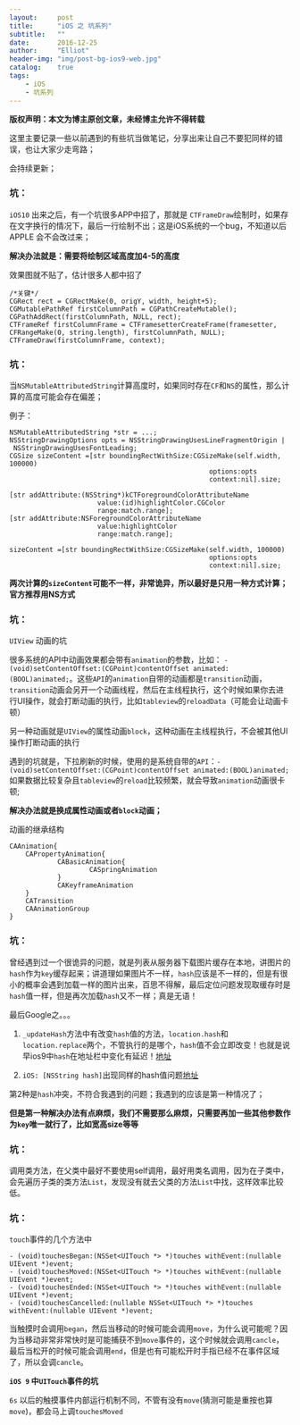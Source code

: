 ```yaml
---
layout:     post
title:      "iOS 之 坑系列"
subtitle:   ""
date:       2016-12-25
author:     "Elliot"
header-img: "img/post-bg-ios9-web.jpg"
catalog:    true
tags:
    - iOS
    - 坑系列
---
```


**版权声明：本文为博主原创文章，未经博主允许不得转载**


这里主要记录一些以前遇到的有些坑当做笔记，分享出来让自己不要犯同样的错误，也让大家少走弯路；

会持续更新；

### 坑：

`iOS10` 出来之后，有一个坑很多APP中招了，那就是 `CTFrameDraw`绘制时，如果存在文字换行的情况下，最后一行绘制不出；这是iOS系统的一个bug，不知道以后 APPLE 会不会改过来；

**解决办法就是：需要将绘制区域高度加4-5的高度**

效果图就不贴了，估计很多人都中招了

```objective_c
/*关键*/
CGRect rect = CGRectMake(0, origY, width, height+5);
CGMutablePathRef firstColumnPath = CGPathCreateMutable();
CGPathAddRect(firstColumnPath, NULL, rect);
CTFrameRef firstColumnFrame = CTFramesetterCreateFrame(framesetter, CFRangeMake(0, string.length), firstColumnPath, NULL);
CTFrameDraw(firstColumnFrame, context);
```

### 坑：

当`NSMutableAttributedString`计算高度时，如果同时存在`CF`和`NS`的属性，那么计算的高度可能会存在偏差；

例子：

```objective_c
NSMutableAttributedString *str = ...;
NSStringDrawingOptions opts = NSStringDrawingUsesLineFragmentOrigin |
 NSStringDrawingUsesFontLeading;
CGSize sizeContent =[str boundingRectWithSize:CGSizeMake(self.width, 100000)
                                                  options:opts
                                                  context:nil].size;

[str addAttribute:(NSString*)kCTForegroundColorAttributeName
                      value:(id)highlightColor.CGColor
                      range:match.range];
[str addAttribute:NSForegroundColorAttributeName
                      value:highlightColor
                      range:match.range];

sizeContent =[str boundingRectWithSize:CGSizeMake(self.width, 100000)
                                                  options:opts
                                                  context:nil].size;
```
**两次计算的`sizeContent`可能不一样，非常诡异，所以最好是只用一种方式计算；官方推荐用NS方式**


### 坑：

`UIView` 动画的坑

很多系统的API中动画效果都会带有`animation`的参数，比如： `- (void)setContentOffset:(CGPoint)contentOffset animated:(BOOL)animated;`。这些`API`的`animation`自带的动画都是`transition`动画，`transition`动画会另开一个动画线程，然后在主线程执行，这个时候如果你去进行UI操作，就会打断动画的执行，比如`tableview`的`reloadData`（可能会让动画卡顿）

另一种动画就是`UIView`的属性动画`block`，这种动画在主线程执行，不会被其他UI操作打断动画的执行

遇到的坑就是，下拉刷新的时候，使用的是系统自带的`API`：`- (void)setContentOffset:(CGPoint)contentOffset animated:(BOOL)animated;`
如果数据比较复杂且`tableview`的`reload`比较频繁，就会导致`animation`动画很卡顿;

**解决办法就是换成属性动画或者`block`动画；**

动画的继承结构

```objective_c
CAAnimation{
    CAPropertyAnimation{
            CABasicAnimation{
                    CASpringAnimation
            }
            CAKeyframeAnimation
    }
    CATransition
    CAAnimationGroup
}
```


### 坑：

曾经遇到过一个很诡异的问题，就是列表从服务器下载图片缓存在本地，讲图片的`hash`作为`key`缓存起来；讲道理如果图片不一样，`hash`应该是不一样的，但是有很小的概率会遇到加载一样的图片出来，百思不得解，最后定位问题发现取缓存时是`hash`值一样，但是再次加载`hash`又不一样；真是无语！

最后Google之。。。

1. `_updateHash`方法中有改变`hash`值的方法，`location.hash`和`location.replace`两个，不管执行的是哪个，`hash`值不会立即改变！也就是说早ios9中`hash`在地址栏中变化有延迟！[地址](http://www.tuicool.com/articles/mQv67j)

2. `iOS: [NSString hash]`出现同样的hash值问题[地址](http://blog.csdn.net/ouyangtianhan/article/details/43672667)

第2种是`hash`冲突，不符合我遇到的问题；我遇到的应该是第一种情况了；

**但是第一种解决办法有点麻烦，我们不需要那么麻烦，只需要再加一些其他参数作为`key`唯一就行了，比如宽高size等等**

### 坑：

调用类方法，在父类中最好不要使用self调用，最好用类名调用，因为在子类中，会先遍历子类的类方法`List`，发现没有就去父类的方法`List`中找，这样效率比较低。


### 坑：

`touch`事件的几个方法中

```objective_c
- (void)touchesBegan:(NSSet<UITouch *> *)touches withEvent:(nullable UIEvent *)event;
- (void)touchesMoved:(NSSet<UITouch *> *)touches withEvent:(nullable UIEvent *)event;
- (void)touchesEnded:(NSSet<UITouch *> *)touches withEvent:(nullable UIEvent *)event;
- (void)touchesCancelled:(nullable NSSet<UITouch *> *)touches withEvent:(nullable UIEvent *)event;
```
当触摸时会调用`began`，然后当移动的时候可能会调用`move`，为什么说可能呢？因为当移动非常非常快时是可能捕获不到`move`事件的，这个时候就会调用`cancle`，最后当松开的时候可能会调用`end`，但是也有可能松开时手指已经不在事件区域了，所以会调`cancle`。

**`iOS 9` 中`UITouch`事件的坑**

`6s` 以后的触摸事件内部运行机制不同，不管有没有`move`(猜测可能是重按也算`move`)，都会马上调`touchesMoved`
